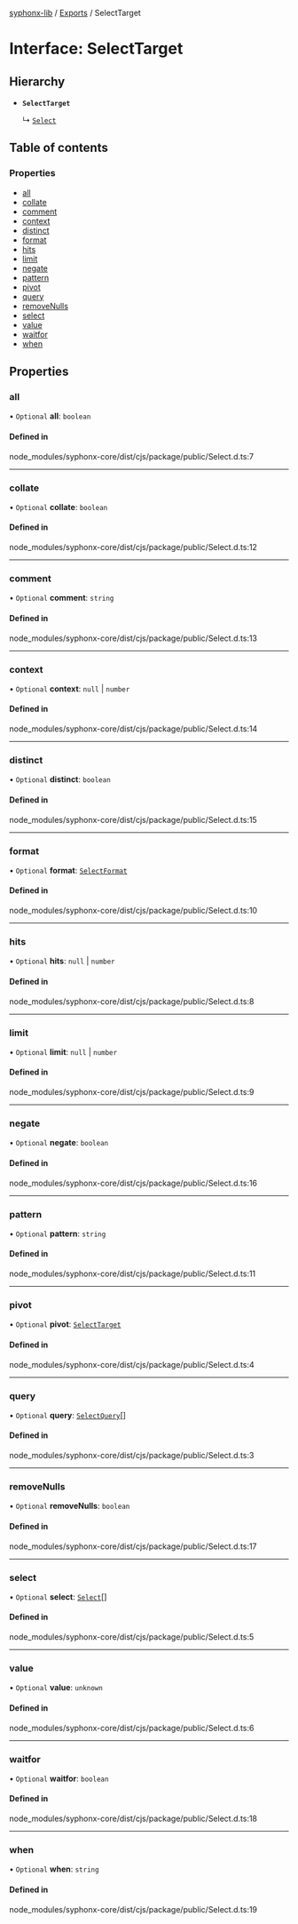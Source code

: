 [syphonx-lib](../README.md) / [Exports](../modules.md) / SelectTarget

# Interface: SelectTarget

## Hierarchy

- **`SelectTarget`**

  ↳ [`Select`](Select.md)

## Table of contents

### Properties

- [all](SelectTarget.md#all)
- [collate](SelectTarget.md#collate)
- [comment](SelectTarget.md#comment)
- [context](SelectTarget.md#context)
- [distinct](SelectTarget.md#distinct)
- [format](SelectTarget.md#format)
- [hits](SelectTarget.md#hits)
- [limit](SelectTarget.md#limit)
- [negate](SelectTarget.md#negate)
- [pattern](SelectTarget.md#pattern)
- [pivot](SelectTarget.md#pivot)
- [query](SelectTarget.md#query)
- [removeNulls](SelectTarget.md#removenulls)
- [select](SelectTarget.md#select)
- [value](SelectTarget.md#value)
- [waitfor](SelectTarget.md#waitfor)
- [when](SelectTarget.md#when)

## Properties

### all

• `Optional` **all**: `boolean`

#### Defined in

node_modules/syphonx-core/dist/cjs/package/public/Select.d.ts:7

___

### collate

• `Optional` **collate**: `boolean`

#### Defined in

node_modules/syphonx-core/dist/cjs/package/public/Select.d.ts:12

___

### comment

• `Optional` **comment**: `string`

#### Defined in

node_modules/syphonx-core/dist/cjs/package/public/Select.d.ts:13

___

### context

• `Optional` **context**: ``null`` \| `number`

#### Defined in

node_modules/syphonx-core/dist/cjs/package/public/Select.d.ts:14

___

### distinct

• `Optional` **distinct**: `boolean`

#### Defined in

node_modules/syphonx-core/dist/cjs/package/public/Select.d.ts:15

___

### format

• `Optional` **format**: [`SelectFormat`](../modules.md#selectformat)

#### Defined in

node_modules/syphonx-core/dist/cjs/package/public/Select.d.ts:10

___

### hits

• `Optional` **hits**: ``null`` \| `number`

#### Defined in

node_modules/syphonx-core/dist/cjs/package/public/Select.d.ts:8

___

### limit

• `Optional` **limit**: ``null`` \| `number`

#### Defined in

node_modules/syphonx-core/dist/cjs/package/public/Select.d.ts:9

___

### negate

• `Optional` **negate**: `boolean`

#### Defined in

node_modules/syphonx-core/dist/cjs/package/public/Select.d.ts:16

___

### pattern

• `Optional` **pattern**: `string`

#### Defined in

node_modules/syphonx-core/dist/cjs/package/public/Select.d.ts:11

___

### pivot

• `Optional` **pivot**: [`SelectTarget`](SelectTarget.md)

#### Defined in

node_modules/syphonx-core/dist/cjs/package/public/Select.d.ts:4

___

### query

• `Optional` **query**: [`SelectQuery`](../modules.md#selectquery)[]

#### Defined in

node_modules/syphonx-core/dist/cjs/package/public/Select.d.ts:3

___

### removeNulls

• `Optional` **removeNulls**: `boolean`

#### Defined in

node_modules/syphonx-core/dist/cjs/package/public/Select.d.ts:17

___

### select

• `Optional` **select**: [`Select`](Select.md)[]

#### Defined in

node_modules/syphonx-core/dist/cjs/package/public/Select.d.ts:5

___

### value

• `Optional` **value**: `unknown`

#### Defined in

node_modules/syphonx-core/dist/cjs/package/public/Select.d.ts:6

___

### waitfor

• `Optional` **waitfor**: `boolean`

#### Defined in

node_modules/syphonx-core/dist/cjs/package/public/Select.d.ts:18

___

### when

• `Optional` **when**: `string`

#### Defined in

node_modules/syphonx-core/dist/cjs/package/public/Select.d.ts:19
